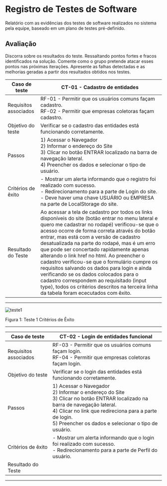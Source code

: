 # Registro de Testes de Software

Relatório com as evidências dos testes de software realizados no sistema pela equipe, baseado em um plano de testes pré-definido.

## Avaliação

Discorra sobre os resultados do teste. Ressaltando pontos fortes e fracos identificados na solução. Comente como o grupo pretende atacar esses pontos nas próximas iterações. Apresente as falhas detectadas e as melhorias geradas a partir dos resultados obtidos nos testes.

| Caso de teste         	| CT-01 - Cadastro de entidades                                                                                                                                                                                	|
|-----------------------	|--------------------------------------------------------------------------------------------------------------------------------------------------------------------------------------------------------------	|
| Requisitos associados 	| RF-01 - Permitir que os usuários comuns façam cadastro.<br>RF-02 - Permitir que empresas coletoras façam cadastro.                                                                                                  	|
| Objetivo do teste     	| Verificar se o cadastro das entidades está funcionando corretamente.                                                                                                                                         	|
| Passos                	| 1) Acessar o Navegador<br>2) Informar o endereço do Site<br>3) Clicar no botão ENTRAR localizado na barra de navegação lateral.<br>4) Preencher os dados e selecionar o tipo de usuário.                     	|
| Critérios de êxito    	| - Mostrar um alerta informando que o registro foi realizado com sucesso.<br>- Redirecionamento para a parte de Login do site.<br>- Deve haver uma chave USUÁRIO ou EMPRESA na parte de LocalStorage do site. 	|
| Resultado do Teste      | Ao acessar a tela de cadastro por todos os links disponíveis do site (botão entrar no menu lateral e quero me cadastrar no rodapé) verificou-se que o acesso ocorre de forma correta através do botão entrar, mas está com a versão de cadastro desatualizada na parte do rodapé, mas é um erro que pode ser concertado rapidamente apenas alterando o link href no html. Ao preencher o cadastro verificou-se que o formulário cumpre os requisitos salvando os dados para login e ainda verificando se os dados colocados para o cadastro correspondem ao requisitado (input type), todos os critérios descritos na terceira linha da tabela foram ececutados com êxito.           |
<hr>

![teste1](https://user-images.githubusercontent.com/102400680/173259500-57ac8e29-417e-4818-8a43-3da734b2fc01.png)

Figura 1: Teste 1 Critérios de Êxito

<hr>

| Caso de teste         	| CT-02 - Login de entidades funcional                                                                                                                                                                                                                 	|
|-----------------------	|------------------------------------------------------------------------------------------------------------------------------------------------------------------------------------------------------------------------------------------------------	|
| Requisitos associados 	| RF-03 - Permitir que os usuários comuns façam login.<br>RF-04 - Permitir que empresas coletoras façam login.                                                                                                                                      	|
| Objetivo do teste     	| Verificar se o login das entidades está funcionando corretamente.                                                                                                                                                                                 	|
| Passos                	| 1) Acessar o Navegador<br>2) Informar o endereço do Site<br>3) Clicar no botão ENTRAR localizado na barra de navegação lateral.<br>4) Clicar no link que redireciona para a parte de login.<br>5) Preencher os dados e selecionar o tipo de usuário. 	|
| Critérios de êxito    	| - Mostrar um alerta informando que o login foi realizado com sucesso.<br>- Redirecionamento para a parte de Perfil do usuário.                                                                                                                       	|
| Resultado do Teste      |                                                                                                     |
<hr>

